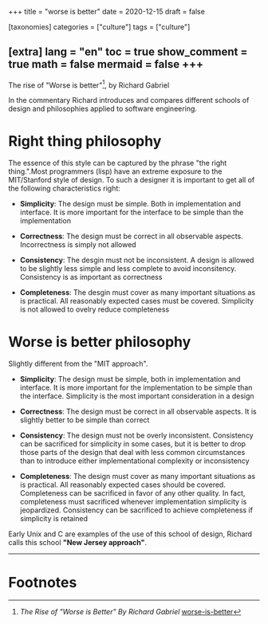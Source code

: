 +++
title = "worse is better"
date = 2020-12-15
draft = false

[taxonomies]
categories = ["culture"]
tags = ["culture"]

[extra]
lang = "en"
toc = true
show_comment = true
math = false
mermaid = false
+++
---

The rise of "Worse is better"[^1], by Richard Gabriel

In the commentary Richard introduces and compares different schools of design and philosophies applied to software engineering.
<!-- more -->

# Right thing philosophy

The essence of this style can be captured by the phrase "the right thing.".Most programmers (lisp) have an extreme exposure to the MIT/Stanford style of design. To such a designer it is important to get all of the following characteristics right:

- **Simplicity**: The design must be simple. Both in implementation and interface. It is more important for the interface to be simple than the implementation

- **Correctness**: The design must be correct in all observable aspects. Incorrectness is simply not allowed

- **Consistency**: The desgin must not be inconsistent. A design is allowed to be slightly less simple and less complete to avoid inconsitency. Consistency is as important as correctness

- **Completeness**: The desgin must cover as many important situations as is practical. All reasonably expected cases must be covered. Simplicity is not allowed to ovelry reduce completeness

# Worse is better philosophy

Slightly different from the "MIT approach".

- **Simplicity**: The design must be simple, both in implementation and interface. It is more important for the implementation to be simple than the interface. Simplicity is the most important consideration in a design

- **Correctness**: The design must be correct in all observable aspects. It is slightly better to be simple than correct 

- **Consistency**: The design must not be overly inconsistent. Consistency can be sacrificed for simplicity in some cases, but it is better to drop those parts of the design that deal with less common circumstances than to introduce either implementational complexity or inconsistency 

- **Completeness**: The design must cover as many important situations as is practical. All reasonably expected cases should be covered. Completeness can be sacrificed in favor of any other quality. In fact, completeness must sacrificed whenever implementation simplicity is jeopardized. Consistency can be sacrificed to achieve completeness if simplicity is retained

Early Unix and C are examples of the use of this school of design, Richard calls this school **"New Jersey approach"**.

---
# Footnotes

[^1]: *The Rise of "Worse is Better" By Richard Gabriel* [worse-is-better](https://www.jwz.org/doc/worse-is-better.html) 
